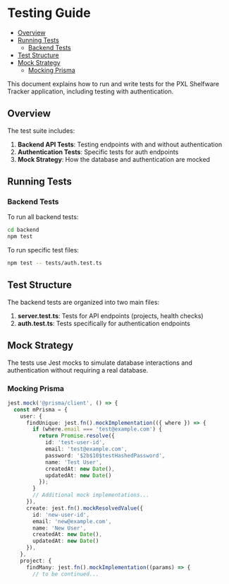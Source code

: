 # Testing Guide

- [Overview](#overview)
- [Running Tests](#running-tests)
  - [Backend Tests](#backend-tests)
- [Test Structure](#test-structure)
- [Mock Strategy](#mock-strategy)
  - [Mocking Prisma](#mocking-prisma)


This document explains how to run and write tests for the PXL Shelfware Tracker application, including testing with authentication.

## Overview

The test suite includes:
1. **Backend API Tests**: Testing endpoints with and without authentication
2. **Authentication Tests**: Specific tests for auth endpoints
3. **Mock Strategy**: How the database and authentication are mocked

## Running Tests

### Backend Tests

To run all backend tests:

```bash
cd backend
npm test
```

To run specific test files:

```bash
npm test -- tests/auth.test.ts
```

## Test Structure

The backend tests are organized into two main files:

1. **server.test.ts**: Tests for API endpoints (projects, health checks)
2. **auth.test.ts**: Tests specifically for authentication endpoints

## Mock Strategy

The tests use Jest mocks to simulate database interactions and authentication without requiring a real database.

### Mocking Prisma

```typescript
jest.mock('@prisma/client', () => {
  const mPrisma = {
    user: {
      findUnique: jest.fn().mockImplementation(({ where }) => {
        if (where.email === 'test@example.com') {
          return Promise.resolve({
            id: 'test-user-id',
            email: 'test@example.com',
            password: '$2b$10$testHashedPassword',
            name: 'Test User',
            createdAt: new Date(),
            updatedAt: new Date()
          });
        }
        // Additional mock implementations...
      }),
      create: jest.fn().mockResolvedValue({
        id: 'new-user-id',
        email: 'new@example.com',
        name: 'New User',
        createdAt: new Date(),
        updatedAt: new Date()
      }),
    },
    project: {
      findMany: jest.fn().mockImplementation((params) => {
        // to be continued...